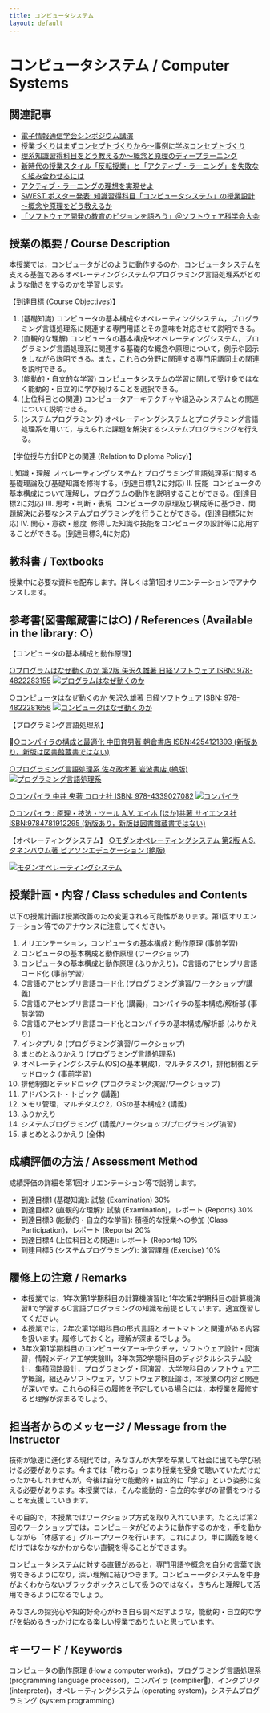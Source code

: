 ```yaml
---
title: コンピュータシステム
layout: default
---
```

# コンピュータシステム / Computer Systems

## 関連記事

* [電子情報通信学会シンポジウム講演](/blog/2015/03/11/IEICE-Computer-System.html)
* [授業づくりはまずコンセプトづくりから〜事例に学ぶコンセプトづくり](/blog/2015/02/25/concept-making-in-practice.html)
* [理系知識習得科目をどう教えるか〜概念と原理のディープラーニング](/blog/2015/03/07/deep-learning-of-principles.html)
* [新時代の授業スタイル「反転授業」と「アクティブ・ラーニング」を失敗なく組み合わせるには](/blog/2015/03/11/active-learning-with-flipped-classroom.html)
* [アクティブ・ラーニングの理想を実現せよ](/blog/2015/08/29/realize-the-ideal-of-active-learning.html)
* [SWEST ポスター発表: 知識習得科目「コンピュータシステム」の授業設計～概念や原理をどう教えるか](/blog/2015/08/27/SWEST-poster.html)
* [「ソフトウェア開発の教育のビジョンを語ろう」＠ソフトウェア科学会大会](/blog/2015/09/11/education-vision-JSSST-rePiT.html)


## 授業の概要 / Course Description

本授業では，コンピュータがどのように動作するのか，コンピュータシステムを支える基盤であるオペレーティングシステムやプログラミング言語処理系がどのような働きをするのかを学習します。

【到達目標 (Course Objectives)】

1. (基礎知識) コンピュータの基本構成やオペレーティングシステム，プログラミング言語処理系に関連する専門用語とその意味を対応させて説明できる。
2. (直観的な理解) コンピュータの基本構成やオペレーティングシステム，プログラミング言語処理系に関連する基礎的な概念や原理について，例示や図示をしながら説明できる。また，これらの分野に関連する専門用語同士の関連を説明できる。
3. (能動的・自立的な学習) コンピュータシステムの学習に関して受け身ではなく能動的・自立的に学び続けることを選択できる。
4. (上位科目との関連) コンピュータアーキテクチャや組込みシステムとの関連について説明できる。
5. (システムプログラミング) オペレーティングシステムとプログラミング言語処理系を用いて，与えられた課題を解決するシステムプログラミングを行える。


【学位授与方針DPとの関連 (Relation to Diploma Policy)】

I. 知識・理解
 オペレーティングシステムとプログラミング言語処理系に関する基礎理論及び基礎知識を修得する。(到達目標1,2に対応)
II. 技能
 コンピュータの基本構成について理解し，プログラムの動作を説明することができる。(到達目標2に対応)
III. 思考・判断・表現
 コンピュータの原理及び構成等に基づき、問題解決に必要なシステムプログラミングを行うことができる。(到達目標5に対応)
IV. 関心・意欲・態度
 修得した知識や技能をコンピュータの設計等に応用することができる。(到達目標3,4に対応)

## 教科書 / Textbooks

授業中に必要な資料を配布します。詳しくは第1回オリエンテーションでアナウンスします。

## 参考書(図書館蔵書には○) / References (Available in the library: ○)

【コンピュータの基本構成と動作原理】

[○プログラムはなぜ動くのか 第2版 矢沢久雄著 日経ソフトウェア ISBN: 978-4822283155](//www.amazon.co.jp/gp/product/4822283151/ref=as_li_ss_tl?ie=UTF8&camp=247&creative=7399&creativeASIN=4822283151&linkCode=as2&tag=zacky1972-22) 
[![プログラムはなぜ動くのか](//ws-fe.amazon-adsystem.com/widgets/q?_encoding=UTF8&ASIN=4822283151&Format=_SL110_&ID=AsinImage&MarketPlace=JP&ServiceVersion=20070822&WS=1&tag=zacky1972-22)](//www.amazon.co.jp/gp/product/4822283151/ref=as_li_ss_tl?ie=UTF8&camp=247&creative=7399&creativeASIN=4822283151&linkCode=as2&tag=zacky1972-22)

[○コンピュータはなぜ動くのか 矢沢久雄著 日経ソフトウェア ISBN: 978-4822281656](//www.amazon.co.jp/gp/product/4822281655/ref=as_li_ss_tl?ie=UTF8&camp=247&creative=7399&creativeASIN=4822281655&linkCode=as2&tag=zacky1972-22)
[![コンピュータはなぜ動くのか](//ws-fe.amazon-adsystem.com/widgets/q?_encoding=UTF8&ASIN=4822281655&Format=_SL110_&ID=AsinImage&MarketPlace=JP&ServiceVersion=20070822&WS=1&tag=zacky1972-22)](//www.amazon.co.jp/gp/product/4822281655/ref=as_li_ss_tl?ie=UTF8&camp=247&creative=7399&creativeASIN=4822281655&linkCode=as2&tag=zacky1972-22)

【プログラミング言語処理系】

[○コンパイラの構成と最適化 中田育男著 朝倉書店 ISBN:4254121393 (新版あり，新版は図書館蔵書ではない)](//www.amazon.co.jp/gp/product/4254121776/ref=as_li_ss_tl?ie=UTF8&camp=247&creative=7399&creativeASIN=4254121776&linkCode=as2&tag=zacky1972-22)

[○プログラミング言語処理系 佐々政孝著 岩波書店 (絶版)](//www.amazon.co.jp/gp/product/4000103458/ref=as_li_ss_tl?ie=UTF8&camp=247&creative=7399&creativeASIN=4000103458&linkCode=as2&tag=zacky1972-22)
[![プログラミング言語処理系](//ws-fe.amazon-adsystem.com/widgets/q?_encoding=UTF8&ASIN=4000103458&Format=_SL110_&ID=AsinImage&MarketPlace=JP&ServiceVersion=20070822&WS=1&tag=zacky1972-22)](//www.amazon.co.jp/gp/product/4000103458/ref=as_li_ss_tl?ie=UTF8&camp=247&creative=7399&creativeASIN=4000103458&linkCode=as2&tag=zacky1972-22)

[○コンパイラ 中井 央著 コロナ社 ISBN: 978-4339027082](//www.amazon.co.jp/gp/product/4339027081/ref=as_li_ss_tl?ie=UTF8&camp=247&creative=7399&creativeASIN=4339027081&linkCode=as2&tag=zacky1972-22)
[![コンパイラ](//ws-fe.amazon-adsystem.com/widgets/q?_encoding=UTF8&ASIN=4339027081&Format=_SL110_&ID=AsinImage&MarketPlace=JP&ServiceVersion=20070822&WS=1&tag=zacky1972-22)](//www.amazon.co.jp/gp/product/4339027081/ref=as_li_ss_tl?ie=UTF8&camp=247&creative=7399&creativeASIN=4339027081&linkCode=as2&tag=zacky1972-22)

[○コンパイラ : 原理・技法・ツール A.V. エイホ [ほか]共著 サイエンス社 ISBN:9784781912295 (新版あり，新版は図書館蔵書ではない)](//www.amazon.co.jp/gp/product/478191229X/ref=as_li_ss_tl?ie=UTF8&camp=247&creative=7399&creativeASIN=478191229X&linkCode=as2&tag=zacky1972-22)

【オペレーティングシステム】
[○モダンオペレーティングシステム 第2版 A.S. タネンバウム著 ピアソンエデュケーション (絶版)](//www.amazon.co.jp/gp/product/4894715376/ref=as_li_ss_tl?ie=UTF8&camp=247&creative=7399&creativeASIN=4894715376&linkCode=as2&tag=zacky1972-22)

[![モダンオペレーティングシステム](//ws-fe.amazon-adsystem.com/widgets/q?_encoding=UTF8&ASIN=4894715376&Format=_SL110_&ID=AsinImage&MarketPlace=JP&ServiceVersion=20070822&WS=1&tag=zacky1972-22)](//www.amazon.co.jp/gp/product/4894715376/ref=as_li_ss_tl?ie=UTF8&camp=247&creative=7399&creativeASIN=4894715376&linkCode=as2&tag=zacky1972-22)

## 授業計画・内容 / Class schedules and Contents

以下の授業計画は授業改善のため変更される可能性があります。第1回オリエンテーション等でのアナウンスに注意してください。

1. オリエンテーション，コンピュータの基本構成と動作原理 (事前学習)
2. コンピュータの基本構成と動作原理 (ワークショップ)
3. コンピュータの基本構成と動作原理 (ふりかえり)，C言語のアセンブリ言語コード化 (事前学習)
4. C言語のアセンブリ言語コード化 (プログラミング演習/ワークショップ/講義)
5. C言語のアセンブリ言語コード化 (講義)，コンパイラの基本構成/解析部 (事前学習)
6. C言語のアセンブリ言語コード化とコンパイラの基本構成/解析部 (ふりかえり)
7. 	インタプリタ (プログラミング演習/ワークショップ)
8. まとめとふりかえり (プログラミング言語処理系)
9. オペレーティングシステム(OS)の基本構成1，マルチタスク1，排他制御とデッドロック (事前学習)
10. 排他制御とデッドロック (プログラミング演習/ワークショップ)
11. アドバンスト・トピック (講義)
12. メモリ管理，マルチタスク2，OSの基本構成2 (講義)
13. ふりかえり
14. システムプログラミング (講義/ワークショップ/プログラミング演習)
15. まとめとふりかえり (全体)

## 成績評価の方法 / Assessment Method

成績評価の詳細を第1回オリエンテーション等で説明します。

* 到達目標1 (基礎知識): 試験 (Examination) 30%
* 到達目標2 (直観的な理解): 試験 (Examination)，レポート (Reports) 30%
* 到達目標3 (能動的・自立的な学習): 積極的な授業への参加 (Class Participation)，レポート (Reports) 20%
* 到達目標4 (上位科目との関連): レポート (Reports) 10%
* 到達目標5 (システムプログラミング): 演習課題 (Exercise) 10%

## 履修上の注意 / Remarks

* 本授業では，1年次第1学期科目の計算機演習Iと1年次第2学期科目の計算機演習IIで学習するC言語プログラミングの知識を前提としています。適宜復習してください。
* 本授業では，2年次第1学期科目の形式言語とオートマトンと関連がある内容を扱います。履修しておくと，理解が深まるでしょう。
* 3年次第1学期科目のコンピュータアーキテクチャ，ソフトウェア設計・同演習，情報メディア工学実験III，3年次第2学期科目のディジタルシステム設計，集積回路設計，プログラミング・同演習，大学院科目のソフトウェア工学概論，組込みソフトウェア，ソフトウェア検証論は，本授業の内容と関連が深いです。これらの科目の履修を予定している場合には，本授業を履修すると理解が深まるでしょう。

## 担当者からのメッセージ / Message from the Instructor

技術が急速に進化する現代では，みなさんが大学を卒業して社会に出ても学び続ける必要があります。今までは「教わる」つまり授業を受身で聴いていただけだったかもしれませんが，今後は自分で能動的・自立的に「学ぶ」という姿勢に変える必要があります。本授業では，そんな能動的・自立的な学びの習慣をつけることを支援していきます。

その目的で，本授業ではワークショップ方式を取り入れています。たとえば第2回のワークショップでは，コンピュータがどのように動作するのかを，手を動かしながら「体感する」グループワークを行います。これにより，単に講義を聴くだけではなかなかわからない直観を得ることができます。

コンピュータシステムに対する直観があると，専門用語や概念を自分の言葉で説明できるようになり，深い理解に結びつきます。コンピューータシステムを中身がよくわからないブラックボックスとして扱うのではなく，きちんと理解して活用できるようになるでしょう。

みなさんの探究心や知的好奇心がわき自ら調べだすような，能動的・自立的な学びを始めるきっかけになる楽しい授業でありたいと思っています。

## キーワード / Keywords

コンピュータの動作原理 (How a computer works)，プログラミング言語処理系 (programming language processor)，コンパイラ (compilier)，インタプリタ (interpreter)，オペレーティングシステム (operating system)，システムプログラミング (system programming)
